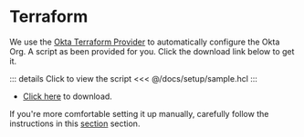 # Terraform
We use the [Okta Terraform Provider](https://www.terraform.io/docs/providers/okta/index.html) to automatically configure the Okta Org. A script as been provided for you. Click the download link below to get it.

::: details Click to view the script
<<< @/docs/setup/sample.hcl
:::
* [Click here](/tf/sample.tf) to download.

If you're more comfortable setting it up manually, carefully follow the instructions in this [section](/guide/org-setup.html#configuration) section.
